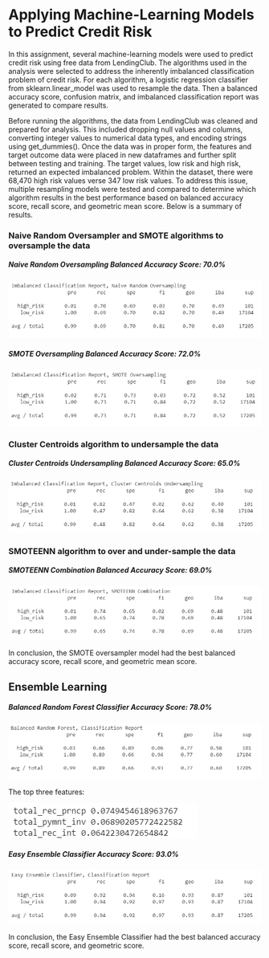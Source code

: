 # Applying Machine-Learning Models to Predict Credit Risk 

In this assignment, several machine-learning models were used to predict credit risk using free data from LendingClub. The algorithms used in the analysis were selected to address the inherently imbalanced classification problem of credit risk. For each algorithm, a logistic regression classifier from sklearn.linear_model was used to resample the data. Then a balanced accuracy score, confusion matrix, and imbalanced classification report was generated to compare results. 

Before running the algorithms, the data from LendingClub was cleaned and prepared for analysis. This included dropping null values and columns, converting integer values to numerical data types, and encoding strings using get_dummies(). Once the data was in proper form, the features and target outcome data were placed in new dataframes and further split between testing and training. The target values, low risk and high risk, returned an expected imbalanced problem. Within the dataset, there were 68,470 high risk values verse 347 low risk values. To address this issue, multiple resampling models were tested and compared to determine which algorithm results in the best performance based on balanced accuracy score, recall score, and geometric mean score.  Below is a summary of results. 


### Naive Random Oversampler and SMOTE algorithms to oversample the data 

##### Naive Random Oversampling Balanced Accuracy Score: 70.0%

![naive](naive.png)

##### SMOTE Oversampling Balanced Accuracy Score: 72.0%

![smote](smote.png)


### Cluster Centroids algorithm to undersample the data 

##### Cluster Centroids Undersampling Balanced Accuracy Score: 65.0%

![cluster](cluster.png)


### SMOTEENN algorithm to over and under-sample the data 

##### SMOTEENN Combination Balanced Accuracy Score: 69.0%

![smoteenn](smoteenn.png)

In conclusion, the SMOTE oversampler model had the best balanced accuracy score, recall score, and geometric mean score.


## Ensemble Learning

##### Balanced Random Forest Classifier Accuracy Score: 78.0%

![forest](forester.png)

The top three features: 

![features](features.png)

##### Easy Ensemble Classifier Accuracy Score: 93.0%

![easy](easy.png)

In conclusion, the Easy Ensemble Classifier had the best balanced accuracy score, recall score, and geometric score. 



